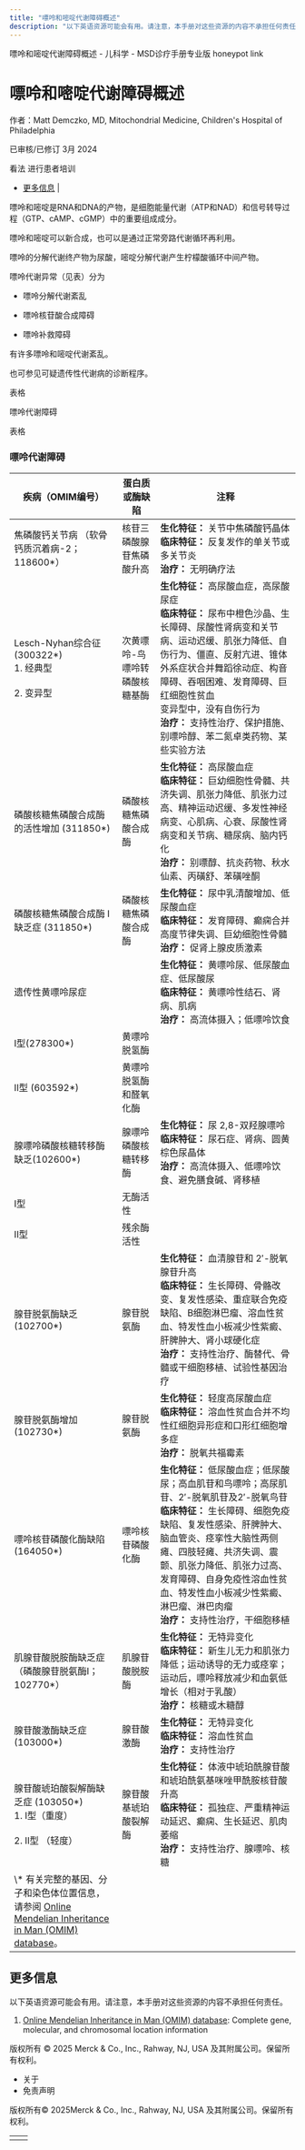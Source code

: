 ```yaml
---
title: "嘌呤和嘧啶代谢障碍概述"
description: "以下英语资源可能会有用。请注意，本手册对这些资源的内容不承担任何责任。"
---
```


﻿嘌呤和嘧啶代谢障碍概述 \- 儿科学 \- MSD诊疗手册专业版 honeypot link

# 嘌呤和嘧啶代谢障碍概述

作者：Matt Demczko, MD, Mitochondrial Medicine, Children's Hospital of Philadelphia

已审核/已修订 3月 2024

看法 进行患者培训

- [更多信息](#更多信息_v59174676_zh) \|

嘌呤和嘧啶是RNA和DNA的产物，是细胞能量代谢（ATP和NAD）和信号转导过程（GTP、cAMP、cGMP）中的重要组成成分。

嘌呤和嘧啶可以新合成，也可以是通过正常旁路代谢循环再利用。

嘌呤的分解代谢终产物为尿酸，嘧啶分解代谢产生柠檬酸循环中间产物。

嘌呤代谢异常（见表）分为

- 嘌呤分解代谢紊乱

- 嘌呤核苷酸合成障碍

- 嘌呤补救障碍


有许多嘌呤和嘧啶代谢紊乱。

也可参见可疑遗传性代谢病的诊断程序。

表格

嘌呤代谢障碍

表格

### 嘌呤代谢障碍

| 疾病（OMIM编号） | 蛋白质或酶缺陷 | 注释 |
| --- | --- | --- |
| 焦磷酸钙关节病 （软骨钙质沉着病-2； 118600\*） | 核苷三磷酸腺苷焦磷酸升高 | **生化特征：** 关节中焦磷酸钙晶体 <br>**临床特征：** 反复发作的单关节或多关节炎<br>**治疗：** 无明确疗法 |
| Lesch-Nyhan综合征 (300322\*)<br>1. 经典型<br>   <br>2. 变异型 | 次黄嘌呤-鸟嘌呤转磷酸核糖基酶 | **生化特征：** 高尿酸血症，高尿酸尿症<br>**临床特征：** 尿布中橙色沙晶、生长障碍、尿酸性肾病变和关节病、运动迟缓、肌张力降低、自伤行为、僵直、反射亢进、锥体外系症状合并舞蹈徐动症、构音障碍、吞咽困难、发育障碍、巨红细胞性贫血<br>变异型中，没有自伤行为<br>**治疗：** 支持性治疗、保护措施、别嘌呤醇、苯二氮卓类药物、某些实验方法 |
| 磷酸核糖焦磷酸合成酶的活性增加 (311850\*) | 磷酸核糖焦磷酸合成酶 | **生化特征：** 高尿酸血症<br>**临床特征：** 巨幼细胞性骨髓、共济失调、肌张力降低、肌张力过高、精神运动迟缓、多发性神经病变、心肌病、心衰、尿酸性肾病变和关节病、糖尿病、脑内钙化<br>**治疗：** 别嘌醇、抗炎药物、秋水仙素、丙磺舒、苯磺唑酮 |
| 磷酸核糖焦磷酸合成酶 I 缺乏症 (311850\*) | 磷酸核糖焦磷酸合成酶 | **生化特征：** 尿中乳清酸增加、低尿酸血症<br>**临床特征：** 发育障碍、癫痫合并高度节律失调、巨幼细胞性骨髓<br>**治疗：** 促肾上腺皮质激素 |
| 遗传性黄嘌呤尿症 |  | **生化特征：** 黄嘌呤尿、低尿酸血症、低尿酸尿<br>**临床特征：** 黄嘌呤性结石、肾病、肌病<br>**治疗：** 高流体摄入；低嘌呤饮食 |
| I型(278300\*) | 黄嘌呤脱氢酶 |
| II型 (603592\*) | 黄嘌呤脱氢酶和醛氧化酶 |
| 腺嘌呤磷酸核糖转移酶缺乏(102600\*) | 腺嘌呤磷酸核糖转移酶 | **生化特征：** 尿 2,8-双羟腺嘌呤<br>**临床特征：** 尿石症、肾病、圆黄棕色尿晶体<br>**治疗：** 高流体摄入、低嘌呤饮食、避免膳食碱、肾移植 |
| I型 | 无酶活性 |
| Ⅱ型 | 残余酶活性 |
| 腺苷脱氨酶缺乏 (102700\*) | 腺苷脱氨酶 | **生化特征：** 血清腺苷和 2′-脱氧腺苷升高<br>**临床特征：** 生长障碍、骨骼改变、复发性感染、重症联合免疫缺陷、B细胞淋巴瘤、溶血性贫血、特发性血小板减少性紫癜、肝脾肿大、肾小球硬化症<br>**治疗：** 支持性治疗、酶替代、骨髓或干细胞移植、试验性基因治疗 |
| 腺苷脱氨酶增加 (102730\*) | 腺苷脱氨酶 | **生化特征：** 轻度高尿酸血症<br>**临床特征：** 溶血性贫血合并不均性红细胞异形症和口形红细胞增多症<br>**治疗：** 脱氧共福霉素 |
| 嘌呤核苷磷酸化酶缺陷 (164050\*) | 嘌呤核苷磷酸化酶 | **生化特征：** 低尿酸血症；低尿酸尿；高血肌苷和鸟嘌呤；高尿肌苷、2′-脱氧肌苷及2′-脱氧鸟苷<br>**临床特征：** 生长障碍、细胞免疫缺陷、复发性感染、肝脾肿大、脑血管炎、痉挛性大脑性两侧瘫、四肢轻瘫、共济失调、震颤、肌张力降低、肌张力过高、发育障碍、自身免疫性溶血性贫血、特发性血小板减少性紫癜、淋巴瘤、淋巴肉瘤<br>**治疗：** 支持性治疗，干细胞移植 |
| 肌腺苷酸脱胺酶缺乏症（磷酸腺苷脱氨酶I； 102770\*） | 肌腺苷酸脱胺酶 | **生化特征：** 无特异变化<br>**临床特征：** 新生儿无力和肌张力降低；运动诱导的无力或痉挛；运动后，嘌呤释放减少和血氨低增长（相对于乳酸）<br>**治疗：** 核糖或木糖醇 |
| 腺苷酸激酶缺乏症 (103000\*) | 腺苷酸激酶 | **生化特征：** 无特异变化<br>**临床特征：** 溶血性贫血<br>**治疗：** 支持性治疗 |
| 腺苷酸琥珀酸裂解酶缺乏症 (103050\*)<br>1. I型（重度）<br>   <br>2. II型 （轻度） | 腺苷酸基琥珀酸裂解酶 | **生化特征：** 体液中琥珀酰腺苷酸和琥珀酰氨基咪唑甲酰胺核苷酸升高<br>**临床特征：** 孤独症、严重精神运动延迟、癫痫、生长延迟、肌肉萎缩<br>**治疗：** 支持性治疗、腺嘌呤、核糖 |
| \\* 有关完整的基因、分子和染色体位置信息，请参阅 [Online Mendelian Inheritance in Man (OMIM) database](https://www.omim.org/)。 |

## 更多信息

以下英语资源可能会有用。请注意，本手册对这些资源的内容不承担任何责任。

1. [Online Mendelian Inheritance in Man (OMIM) database](https://www.omim.org/): Complete gene, molecular, and chromosomal location information




版权所有 © 2025
Merck & Co., Inc., Rahway, NJ, USA 及其附属公司。保留所有权利。

- 关于
- 免责声明

版权所有© 2025Merck & Co., Inc., Rahway, NJ, USA 及其附属公司。保留所有权利。

|     |     |
| --- | --- |
|  |  |